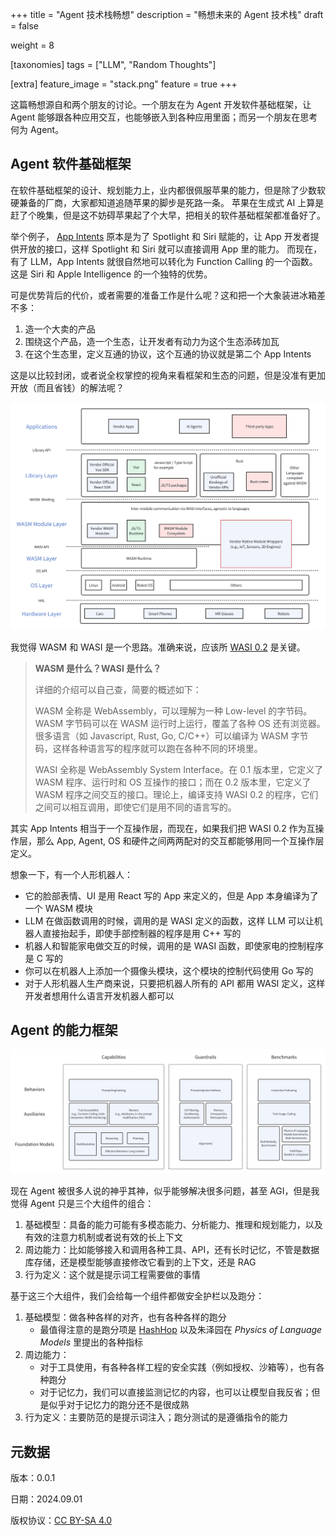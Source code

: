 +++
title = "Agent 技术栈畅想"
description = "畅想未来的 Agent 技术栈"
draft = false

weight = 8

[taxonomies]
tags = ["LLM", "Random Thoughts"]

[extra]
feature_image = "stack.png"
feature = true
+++

这篇畅想源自和两个朋友的讨论。一个朋友在为 Agent 开发软件基础框架，让 Agent 能够跟各种应用交互，也能够嵌入到各种应用里面；而另一个朋友在思考何为 Agent。

## Agent 软件基础框架

在软件基础框架的设计、规划能力上，业内都很佩服苹果的能力，但是除了少数软硬兼备的厂商，大家都知道追随苹果的脚步是死路一条。
苹果在生成式 AI 上算是赶了个晚集，但是这不妨碍苹果起了个大早，把相关的软件基础框架都准备好了。

举个例子， [App Intents](https://developer.apple.com/documentation/appintents/) 原本是为了 Spotlight 和 Siri 赋能的，让 App 开发者提供开放的接口，这样 Spotlight 和 Siri 就可以直接调用 App 里的能力。
而现在，有了 LLM，App Intents 就很自然地可以转化为 Function Calling 的一个函数。这是 Siri 和 Apple Intelligence 的一个独特的优势。

可是优势背后的代价，或者需要的准备工作是什么呢？这和把一个大象装进冰箱差不多：

1. 造一个大卖的产品
2. 围绕这个产品，造一个生态，让开发者有动力为这个生态添砖加瓦
3. 在这个生态里，定义互通的协议，这个互通的协议就是第二个 App Intents

这是以比较封闭，或者说全权掌控的视角来看框架和生态的问题，但是没准有更加开放（而且省钱）的解法呢？

![agent_tech_stack](agent_tech_stack.png)

我觉得 WASM 和 WASI 是一个思路。准确来说，应该所 [WASI 0.2](https://bytecodealliance.org/articles/WASI-0.2) 是关键。

> **WASM 是什么？WASI 是什么？**
>
> 详细的介绍可以自己查，简要的概述如下：
>
> WASM 全称是 WebAssembly，可以理解为一种 Low-level 的字节码。WASM 字节码可以在 WASM 运行时上运行，覆盖了各种 OS 还有浏览器。很多语言（如 Javascript, Rust, Go, C/C++）可以编译为 WASM 字节码，这样各种语言写的程序就可以跑在各种不同的环境里。
>
> WASI 全称是 WebAssembly System Interface。在 0.1 版本里，它定义了 WASM 程序、运行时和 OS 互操作的接口；而在 0.2 版本里，它定义了 WASM 程序之间交互的接口。理论上，编译支持 WASI 0.2 的程序，它们之间可以相互调用，即使它们是用不同的语言写的。

其实 App Intents 相当于一个互操作层，而现在，如果我们把 WASI 0.2 作为互操作层，那么 App, Agent, OS 和硬件之间两两配对的交互都能够用同一个互操作层定义。

想象一下，有一个人形机器人：

* 它的脸部表情、UI 是用 React 写的 App 来定义的，但是 App 本身编译为了一个 WASM 模块
* LLM 在做函数调用的时候，调用的是 WASI 定义的函数，这样 LLM 可以让机器人直接抬起手，即使手部控制器的程序是用 C++ 写的
* 机器人和智能家电做交互的时候，调用的是 WASI 函数，即使家电的控制程序是 C 写的
* 你可以在机器人上添加一个摄像头模块，这个模块的控制代码使用 Go 写的
* 对于人形机器人生产商来说，只要把机器人所有的 API 都用 WASI 定义，这样开发者想用什么语言开发机器人都可以

## Agent 的能力框架

![agent_capability_stack](agent_capability_stack.png)

现在 Agent 被很多人说的神乎其神，似乎能够解决很多问题，甚至 AGI，但是我觉得 Agent 只是三个大组件的组合：

1. 基础模型：具备的能力可能有多模态能力、分析能力、推理和规划能力，以及有效的注意力机制或者说有效的长上下文
2. 周边能力：比如能够接入和调用各种工具、API，还有长时记忆，不管是数据库存储，还是模型能够直接修改它看到的上下文，还是 RAG
3. 行为定义：这个就是提示词工程需要做的事情

基于这三个大组件，我们会给每一个组件都做安全护栏以及跑分：

1. 基础模型：做各种各样的对齐，也有各种各样的跑分
    * 最值得注意的是跑分项是 [HashHop](https://github.com/magicproduct/hash-hop) 以及朱泽园在 _Physics of Language Models_ 里提出的各种指标
2. 周边能力：
    * 对于工具使用，有各种各样工程的安全实践（例如授权、沙箱等），也有各种跑分
    * 对于记忆力，我们可以直接监测记忆的内容，也可以让模型自我反省；但是似乎对于记忆力的跑分还不是很成熟
3. 行为定义：主要防范的是提示词注入；跑分测试的是遵循指令的能力

## 元数据

版本：0.0.1

日期：2024.09.01

版权协议：[CC BY-SA 4.0](https://creativecommons.org/licenses/by-sa/4.0/)


